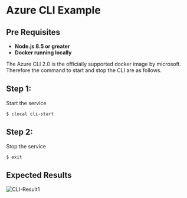 # Azure CLI Example

## Pre Requisites 

* **Node.js 8.5 or greater**
* **Docker running locally**

The Azure CLI 2.0 is the officially supported docker image by microsoft. Therefore the command to start and stop the CLI are as follows.

## Step 1: 

Start the service

```$ clocal cli-start```

## Step 2:

Stop the service

```$ exit```

## Expected Results

![CLI-Result1](./../src/assets/cli-result1.png)

